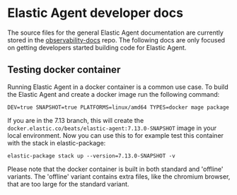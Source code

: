# Elastic Agent developer docs

The source files for the general Elastic Agent documentation are currently stored
in the [observability-docs](https://github.com/elastic/observability-docs) repo. The following docs are only focused on getting developers started building code for Elastic Agent.

## Testing docker container

Running Elastic Agent in a docker container is a common use case. To build the Elastic Agent and create a docker image run the following command:

```
DEV=true SNAPSHOT=true PLATFORMS=linux/amd64 TYPES=docker mage package
```

If you are in the 7.13 branch, this will create the `docker.elastic.co/beats/elastic-agent:7.13.0-SNAPSHOT` image in your local environment. Now you can use this to for example test this container with the stack in elastic-package:

```
elastic-package stack up --version=7.13.0-SNAPSHOT -v
```

Please note that the docker container is built in both standard and 'offline' variants.
The 'offline' variant contains extra files, like the chromium browser, that are too large
for the standard variant.